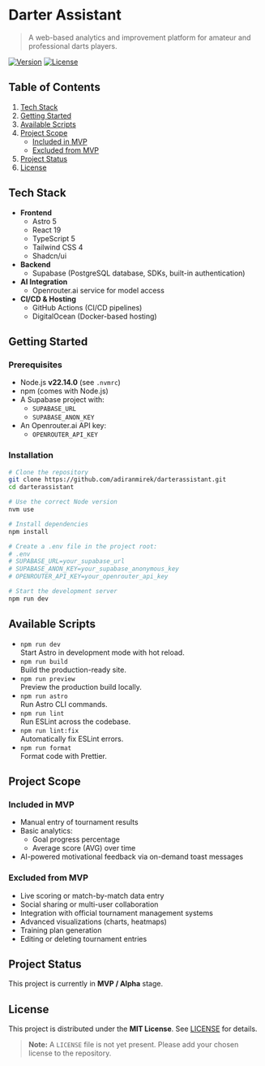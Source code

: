 # Darter Assistant

> A web-based analytics and improvement platform for amateur and professional darts players.

[![Version](https://img.shields.io/badge/version-0.0.1-blue.svg)](#)
[![License](https://img.shields.io/badge/license-MIT-lightgrey.svg)](#)

## Table of Contents

1. [Tech Stack](#tech-stack)  
2. [Getting Started](#getting-started)  
3. [Available Scripts](#available-scripts)  
4. [Project Scope](#project-scope)  
   - [Included in MVP](#included-in-mvp)  
   - [Excluded from MVP](#excluded-from-mvp)  
5. [Project Status](#project-status)  
6. [License](#license)  

## Tech Stack

- **Frontend**
  - Astro 5
  - React 19
  - TypeScript 5
  - Tailwind CSS 4
  - Shadcn/ui
- **Backend**
  - Supabase (PostgreSQL database, SDKs, built-in authentication)
- **AI Integration**
  - Openrouter.ai service for model access
- **CI/CD & Hosting**
  - GitHub Actions (CI/CD pipelines)
  - DigitalOcean (Docker-based hosting)

## Getting Started

### Prerequisites

- Node.js **v22.14.0** (see `.nvmrc`)
- npm (comes with Node.js)
- A Supabase project with:
  - `SUPABASE_URL`
  - `SUPABASE_ANON_KEY`
- An Openrouter.ai API key:
  - `OPENROUTER_API_KEY`

### Installation

```bash
# Clone the repository
git clone https://github.com/adiranmirek/darterassistant.git
cd darterassistant

# Use the correct Node version
nvm use

# Install dependencies
npm install

# Create a .env file in the project root:
# .env
# SUPABASE_URL=your_supabase_url
# SUPABASE_ANON_KEY=your_supabase_anonymous_key
# OPENROUTER_API_KEY=your_openrouter_api_key

# Start the development server
npm run dev
```

## Available Scripts

- `npm run dev`  
  Start Astro in development mode with hot reload.
- `npm run build`  
  Build the production-ready site.
- `npm run preview`  
  Preview the production build locally.
- `npm run astro`  
  Run Astro CLI commands.
- `npm run lint`  
  Run ESLint across the codebase.
- `npm run lint:fix`  
  Automatically fix ESLint errors.
- `npm run format`  
  Format code with Prettier.

## Project Scope

### Included in MVP

- Manual entry of tournament results
- Basic analytics:
  - Goal progress percentage
  - Average score (AVG) over time
- AI-powered motivational feedback via on-demand toast messages

### Excluded from MVP

- Live scoring or match-by-match data entry
- Social sharing or multi-user collaboration
- Integration with official tournament management systems
- Advanced visualizations (charts, heatmaps)
- Training plan generation
- Editing or deleting tournament entries

## Project Status

This project is currently in **MVP / Alpha** stage.

## License

This project is distributed under the **MIT License**. See [LICENSE](LICENSE) for details.

> **Note:** A `LICENSE` file is not yet present. Please add your chosen license to the repository.
